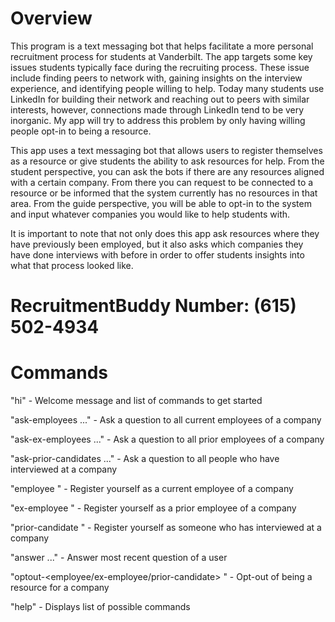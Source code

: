 # Overview

This program is a text messaging bot that helps facilitate a more personal recruitment process for students at Vanderbilt. The app targets some key issues students typically face during the recruiting process. These issue include finding peers to network with, gaining insights on the interview experience, and identifying people willing to help. Today many students use LinkedIn for building their network and reaching out to peers with similar interests, however, connections made through LinkedIn tend to be very inorganic. My app will try to address this problem by only having willing people opt-in to being a resource.

This app uses a text messaging bot that allows users to register themselves as a resource or give students the ability to ask resources for help. From the student perspective, you can ask the bots if there are any resources aligned with a certain company. From there you can request to be connected to a resource or be informed that the system currently has no resources in that area. From the guide perspective, you will be able to opt-in to the system and input whatever companies you would like to help students with. 

It is important to note that not only does this app ask resources where they have previously been employed, but it also asks which companies they have done interviews with before in order to offer students insights into what that process looked like.

# RecruitmentBuddy Number: (615) 502-4934

# Commands

"hi" - Welcome message and list of commands to get started

"ask-employees <company-name> ..." - Ask a question to all current employees of a company


"ask-ex-employees <company-name> ..." - Ask a question to all prior employees of a company


"ask-prior-candidates <company-name> ..." - Ask a question to all people who have interviewed at a company


"employee <company-name>" - Register yourself as a current employee of a company


"ex-employee <company-name>" - Register yourself as a prior employee of a company


"prior-candidate <company-name>" - Register yourself as someone who has interviewed at a company


"answer ..." - Answer most recent question of a user

"optout-<employee/ex-employee/prior-candidate> <company-name>" - Opt-out of being a resource for a company
  
"help" - Displays list of possible commands

